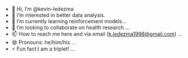 - 👋 Hi, I’m @kevin-ledezma
- 👀 I’m interested in better data analysis.
- 🌱 I’m currently learning reinforcement models...
- 💞️ I’m looking to collaborate on health research ...
- 📫 How to reach me here and via email (k.ledezma1998@gmail.com) ...
- 😄 Pronouns: he/him/his ...
- ⚡ Fun fact:I am a triplet! ...

<!---
kevin-ledezma/kevin-ledezma is a ✨ special ✨ repository because its `README.md` (this file) appears on your GitHub profile.
You can click the Preview link to take a look at your changes.
--->
